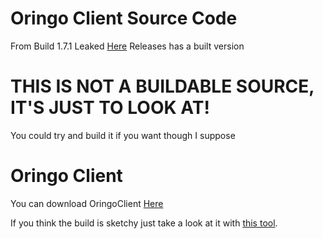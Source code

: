 # Oringo Client Source Code
From Build 1.7.1 Leaked [Here](https://github.com/BountyDev235/OringoClient)
Releases has a built version

# THIS IS NOT A BUILDABLE SOURCE, IT'S JUST TO LOOK AT!
You could try and build it if you want though I suppose  

# Oringo Client
You can download OringoClient [Here](https://github.com/BountyDev235/OringoClient/releases/tag/Release)

If you think the build is sketchy just take a look at it with [this tool](http://java-decompiler.github.io/).
